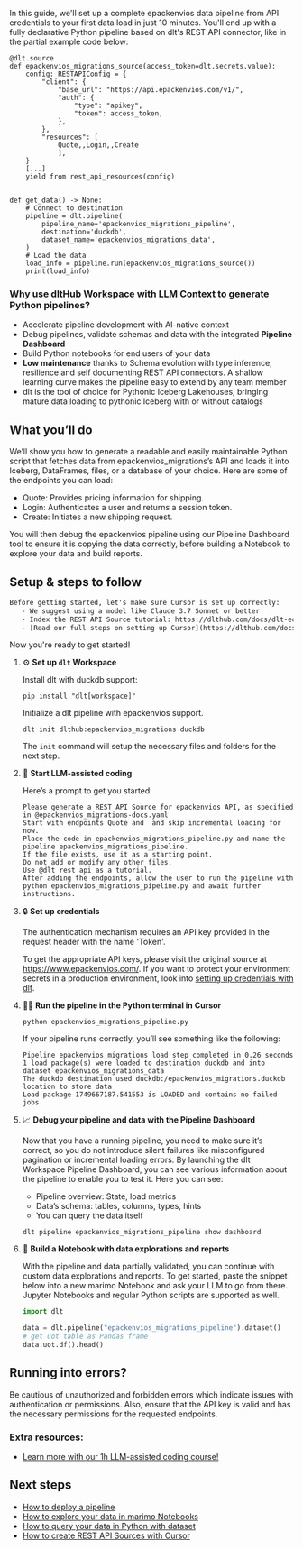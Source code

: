 In this guide, we'll set up a complete epackenvios data pipeline from API credentials to your first data load in just 10 minutes. You'll end up with a fully declarative Python pipeline based on dlt's REST API connector, like in the partial example code below:

```python-outcome
@dlt.source
def epackenvios_migrations_source(access_token=dlt.secrets.value):
    config: RESTAPIConfig = {
        "client": {
            "base_url": "https://api.epackenvios.com/v1/",
            "auth": {
                "type": "apikey",
                "token": access_token,
            },
        },
        "resources": [
            Quote,,Login,,Create
            ],
    }
    [...]
    yield from rest_api_resources(config)


def get_data() -> None:
    # Connect to destination
    pipeline = dlt.pipeline(
        pipeline_name='epackenvios_migrations_pipeline',
        destination='duckdb',
        dataset_name='epackenvios_migrations_data', 
    )
    # Load the data
    load_info = pipeline.run(epackenvios_migrations_source())
    print(load_info) 
```

### Why use dltHub Workspace with LLM Context to generate Python pipelines?

- Accelerate pipeline development with AI-native context
- Debug pipelines, validate schemas and data with the integrated **Pipeline Dashboard**
- Build Python notebooks for end users of your data
- **Low maintenance** thanks to Schema evolution with type inference, resilience and self documenting REST API connectors. A shallow learning curve makes the pipeline easy to extend by any team member
- dlt is the tool of choice for Pythonic Iceberg Lakehouses, bringing mature data loading to pythonic Iceberg with or without catalogs

## What you’ll do

We’ll show you how to generate a readable and easily maintainable Python script that fetches data from epackenvios_migrations’s API and loads it into Iceberg, DataFrames, files, or a database of your choice. Here are some of the endpoints you can load:

- Quote: Provides pricing information for shipping.
- Login: Authenticates a user and returns a session token.
- Create: Initiates a new shipping request.

You will then debug the epackenvios pipeline using our Pipeline Dashboard tool to ensure it is copying the data correctly, before building a Notebook to explore your data and build reports.

## Setup & steps to follow

```default
Before getting started, let's make sure Cursor is set up correctly:
   - We suggest using a model like Claude 3.7 Sonnet or better
   - Index the REST API Source tutorial: https://dlthub.com/docs/dlt-ecosystem/verified-sources/rest_api/ and add it to context as **@dlt rest api**
   - [Read our full steps on setting up Cursor](https://dlthub.com/docs/dlt-ecosystem/llm-tooling/cursor-restapi#23-configuring-cursor-with-documentation)
```

Now you're ready to get started!

1. ⚙️ **Set up `dlt` Workspace**
    
    Install dlt with duckdb support:
    ```shell
    pip install "dlt[workspace]"
    ```

    Initialize a dlt pipeline with epackenvios support.
    ```shell
    dlt init dlthub:epackenvios_migrations duckdb
    ```

    The `init` command will setup the necessary files and folders for the next step.
    
2. 🤠 **Start LLM-assisted coding**
    
    Here’s a prompt to get you started:
    
    ```prompt
    Please generate a REST API Source for epackenvios API, as specified in @epackenvios_migrations-docs.yaml 
    Start with endpoints Quote and  and skip incremental loading for now. 
    Place the code in epackenvios_migrations_pipeline.py and name the pipeline epackenvios_migrations_pipeline. 
    If the file exists, use it as a starting point. 
    Do not add or modify any other files. 
    Use @dlt rest api as a tutorial. 
    After adding the endpoints, allow the user to run the pipeline with python epackenvios_migrations_pipeline.py and await further instructions.
    ```

    
3. 🔒 **Set up credentials** 
    
    The authentication mechanism requires an API key provided in the request header with the name 'Token'.
    
    To get the appropriate API keys, please visit the original source at https://www.epackenvios.com/.
    If you want to protect your environment secrets in a production environment, look into [setting up credentials with dlt](https://dlthub.com/docs/walkthroughs/add_credentials).
    
4. 🏃‍♀️ **Run the pipeline in the Python terminal in Cursor**
    
    ```shell
    python epackenvios_migrations_pipeline.py
    ```
    
    If your pipeline runs correctly, you’ll see something like the following:
    
    ```shell
    Pipeline epackenvios_migrations load step completed in 0.26 seconds
    1 load package(s) were loaded to destination duckdb and into dataset epackenvios_migrations_data
    The duckdb destination used duckdb:/epackenvios_migrations.duckdb location to store data
    Load package 1749667187.541553 is LOADED and contains no failed jobs
    ```
    
5. 📈 **Debug your pipeline and data with the Pipeline Dashboard**

    Now that you have a running pipeline, you need to make sure it’s correct, so you do not introduce silent failures like misconfigured pagination or incremental loading errors. By launching the dlt Workspace Pipeline Dashboard, you can see various information about the pipeline to enable you to test it. Here you can see:
    - Pipeline overview: State, load metrics
    - Data’s schema: tables, columns, types, hints
    - You can query the data itself
    
    ```shell
    dlt pipeline epackenvios_migrations_pipeline show dashboard
    ```
    
6. 🐍 **Build a Notebook with data explorations and reports**

    With the pipeline and data partially validated, you can continue with custom data explorations and reports. To get started, paste the snippet below into a new marimo Notebook and ask your LLM to go from there. Jupyter Notebooks and regular Python scripts are supported as well.

    
    ```python
    import dlt

   data = dlt.pipeline("epackenvios_migrations_pipeline").dataset()
   # get uot table as Pandas frame
   data.uot.df().head()
    ```

## Running into errors?

Be cautious of unauthorized and forbidden errors which indicate issues with authentication or permissions. Also, ensure that the API key is valid and has the necessary permissions for the requested endpoints.

### Extra resources:

- [Learn more with our 1h LLM-assisted coding course!](https://www.youtube.com/watch?v=GGid70rnJuM)

## Next steps

- [How to deploy a pipeline](https://dlthub.com/docs/walkthroughs/deploy-a-pipeline)
- [How to explore your data in marimo Notebooks](https://dlthub.com/docs/general-usage/dataset-access/marimo)
- [How to query your data in Python with dataset](https://dlthub.com/docs/general-usage/dataset-access/dataset)
- [How to create REST API Sources with Cursor](https://dlthub.com/docs/dlt-ecosystem/llm-tooling/cursor-restapi)
